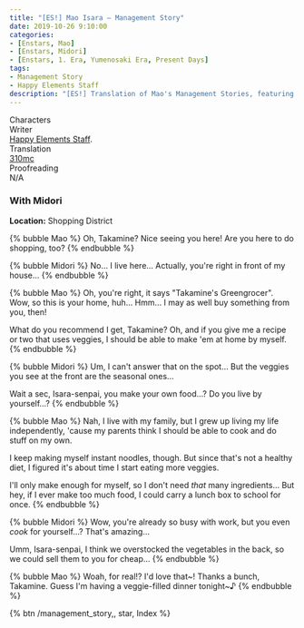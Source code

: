 ```yaml
---
title: "[ES!] Mao Isara – Management Story"
date: 2019-10-26 9:10:00
categories:
- [Enstars, Mao]
- [Enstars, Midori]
- [Enstars, 1. Era, Yumenosaki Era, Present Days]
tags:
- Management Story
- Happy Elements Staff
description: "[ES!] Translation of Mao's Management Stories, featuring Midori."
---
```

<div class="three-wrapper" style="--storyColor:#5ac189;--storyColor-rgb:90,193,137;--storyColor-h:147.4;--storyColor-s:45.4%;--storyColor-l:55.5%;">
    <div class="info-area">
        <div class="info">
            <div class="info-item characters">
                <div class="label">
                    Characters
                </div>
                <div class="value">
								<a href="/categories/Enstars/Mao" character="Mao"></a>
                <a href="/categories/Enstars/Midori" character="Midori"></a>
                </div>
            </div>
            <div class="info-item one">
                <div class="label">
                    Writer
                </div>
                <div class="value">
                    <a href="/tags/Happy-Elements-Staff/">Happy Elements Staff</a>.
                </div>
            </div>
            <div class="info-item two">
                <div class="label">
                    Translation
                </div>
                <div class="value">
                    <a href="/about">310mc</a>
                </div>
            </div>
            <div class="info-item three">
                <div class="label">
                   Proofreading
                </div>
                <div class="value">
                    N/A
                </div>
            </div>
        </div>
    </div>
</div>

<!-- more -->

### With Midori

<div class="msr-location">
    <p><span><b>Location:</b> Shopping District</span></p>
</div>

{% bubble Mao %}
Oh, Takamine? Nice seeing you here! Are you here to do shopping, too?
{% endbubble %}

{% bubble Midori %}
No… I live here… Actually, you're right in front of my house…
{% endbubble %}

{% bubble Mao %}
Oh, you're right, it says "Takamine's Greengrocer". Wow, so this is your home, huh… Hmm… I may as well buy something from you, then!

What do you recommend I get, Takamine? Oh, and if you give me a recipe or two that uses veggies, I should be able to make 'em at home by myself.
{% endbubble %}

{% bubble Midori %}
Um, I can't answer that on the spot… But the veggies you see at the front are the seasonal ones…

Wait a sec, Isara-senpai, you make your own food…? Do you live by yourself…?
{% endbubble %}

{% bubble Mao %}
Nah, I live with my family, but I grew up living my life independently, 'cause my parents think I should be able to cook and do stuff on my own.

I keep making myself instant noodles, though. But since that's not a healthy diet, I figured it's about time I start eating more veggies.

I'll only make enough for myself, so I don't need *that* many ingredients… But hey, if I ever make too much food, I could carry a lunch box to school for once.
{% endbubble %}

{% bubble Midori %}
Wow, you're already so busy with work, but you even *cook* for yourself…? That's amazing…

Umm, Isara-senpai, I think we overstocked the vegetables in the back, so we could sell them to you for cheap…
{% endbubble %}

{% bubble Mao %}
Woah, for real!? I'd love that\~! Thanks a bunch, Takamine. Guess I'm having a veggie-filled dinner tonight\~♪
{% endbubble %}

<div toc>{% btn /management_story,, star, Index %}</div>
